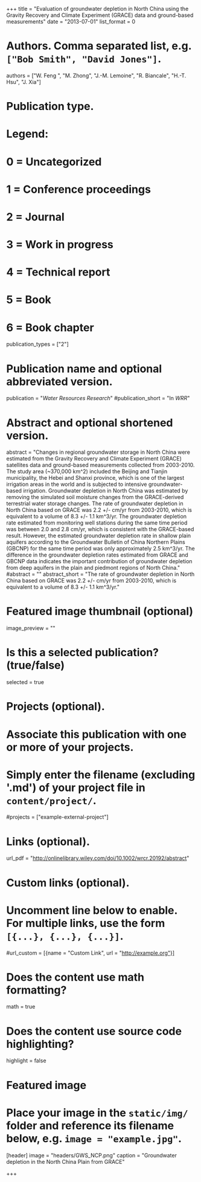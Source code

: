 +++
title = "Evaluation of groundwater depletion in North China using the Gravity Recovery and Climate Experiment (GRACE) data and ground-based measurements"
date = "2013-07-01"
list_format = 0


# Authors. Comma separated list, e.g. `["Bob Smith", "David Jones"]`.
authors = ["W. Feng ", "M. Zhong", "J.-M. Lemoine", "R. Biancale", "H.-T. Hsu", "J. Xia"]

# Publication type.
# Legend:
# 0 = Uncategorized
# 1 = Conference proceedings
# 2 = Journal
# 3 = Work in progress
# 4 = Technical report
# 5 = Book
# 6 = Book chapter
publication_types = ["2"]

# Publication name and optional abbreviated version.
publication = "*Water Resources Research*"
#publication_short = "In *WRR*"

# Abstract and optional shortened version.
abstract = "Changes in regional groundwater storage in North China were estimated from the Gravity Recovery and Climate Experiment (GRACE) satellites data and ground-based measurements collected from 2003-2010. The study area (~370,000 km^2) included the Beijing and Tianjin municipality, the Hebei and Shanxi province, which is one of the largest irrigation areas in the world and is subjected to intensive groundwater-based irrigation. Groundwater depletion in North China was estimated by removing the simulated soil moisture changes from the GRACE-derived terrestrial water storage changes. The rate of groundwater depletion in North China based on GRACE was 2.2 +/- cm/yr from 2003-2010, which is equivalent to a volume of 8.3 +/- 1.1 km^3/yr. The groundwater depletion rate estimated from monitoring well stations during the same time period was between 2.0 and 2.8 cm/yr, which is consistent with the GRACE-based result.  However, the estimated groundwater depletion rate in shallow plain aquifers according to the Groundwater Bulletin of China Northern Plains (GBCNP) for the same time period was only approximately 2.5 km^3/yr. The difference in the groundwater depletion rates estimated from GRACE and GBCNP data indicates the important contribution of groundwater depletion from deep aquifers in the plain and piedmont regions of North China."
#abstract = ""
abstract_short = "The rate of groundwater depletion in North China based on GRACE was 2.2 +/- cm/yr from 2003-2010, which is equivalent to a volume of 8.3 +/- 1.1 km^3/yr."

# Featured image thumbnail (optional)
image_preview = ""

# Is this a selected publication? (true/false)
selected = true

# Projects (optional).
#   Associate this publication with one or more of your projects.
#   Simply enter the filename (excluding '.md') of your project file in `content/project/`.
#projects = ["example-external-project"]

# Links (optional).
url_pdf = "http://onlinelibrary.wiley.com/doi/10.1002/wrcr.20192/abstract"


# Custom links (optional).
#   Uncomment line below to enable. For multiple links, use the form `[{...}, {...}, {...}]`.
#url_custom = [{name = "Custom Link", url = "http://example.org"}]

# Does the content use math formatting?
math = true

# Does the content use source code highlighting?
highlight = false

# Featured image
# Place your image in the `static/img/` folder and reference its filename below, e.g. `image = "example.jpg"`.
[header]
image = "headers/GWS_NCP.png"
caption = "Groundwater depletion in the North China Plain from GRACE"

+++

